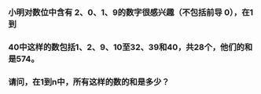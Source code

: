 ### 小明对数位中含有 2、0、1、9的数字很感兴趣（不包括前导 0），在1到
### 40中这样的数包括1、2、9、10至32、39和40，共28个，他们的和是574。
### 请问，在1到n中，所有这样的数的和是多少？
